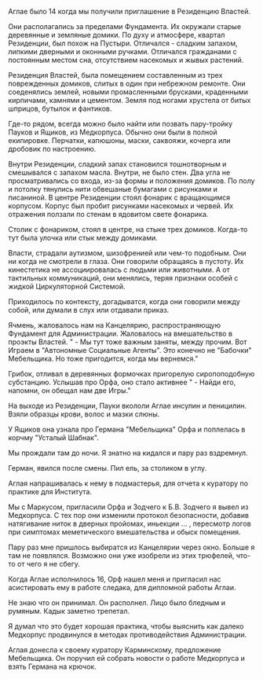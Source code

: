 Аглае было 14 когда мы получили приглашение в Резиденцию Властей.

Они располагались за пределами Фундамента. Их окружали старые деревянные и земляные домики. По духу и атмосфере, квартал Резиденции, был похож на Пустыри. Отличался - сладким запахом, липкими дверными и оконными ручками. Отличался гражданами с постоянным местом сна, отсутствием насекомых и жывых растений.

Резиденция Властей, была помещением составленным из трех поврежденных домиков, слитых в один при небрежном ремонте. Они соеденялись землей, новыми промасленными брусками, краденными кирпичами, камнями и цементом. Земля под ногами хрустела от битых шприцов, бутылок и фантиков.

Где-то рядом, всегда можно было найти или позвать пару-тройку Пауков и Ящиков, из Медкорпуса. Обычно они были в полной екипировке. Перчатки, капюшоны, маски, саквояжи, кочерга или дробовик по настроению.

Внутри Резиденции, сладкий запах становился тошнотворным и смешывался с запахом масла. Внутри, не было стен. Два угла не просматривались со входа, из-за формы и положения домиков. По полу и потолку тянулись нити обвешаные бумагами с рисунками и писаниной. В центре Резиденции стоял фонарик с вращающимся корпусом. Корпус был пробит рисунками насекомых и червей. Их отражения ползали по стенам в ядовитом свете фонарика. 

Столик с фонариком, стоял в центре, на стыке трех домиков. Когда-то тут была улочка или стык между домиками.

Власти, страдали аутизмом, шизофренией или чем-то подобным. Они ни когда не смотрели в глаза. Они говорили обращаясь в пустоту. Их кинестетика не ассоциировалась с людьми или животными. А от тактильных коммуникаций, они менялись, теряя признаки особей с жидкой Циркуляторной Системой.

Приходилось по контексту, догадыватся, когда они говорили между собой, или думали в слух или отдавали приказ. 

Ячмень, жаловалось нам на Канцелярию, распространяющую Фундамент для Администрации. Жаловалось на вмешательство в проэкты Властей. " - Мы тут тоже важным заняты, между прочим. Вот Играем в "Автономные Социальные Агенты". Это конечно не "Бабочки" Мебельщика. Но тоже пригодится, когда мы вернемся."

Грибок, отливал в деревянных формочках пригорелую сиропоподобную субстанцию. Услышав про Орфа, оно стало активнее " - Найди его, напомни, он обещал нам две Игры."

На выходе из Резиденции, Пауки вкололи Аглае инсулин и пеницилин. Взяли образцы крови, волос и мазки слюны.

У Ящиков она узнала про Германа "Мебельщика" Орфа и поплелась в корчму "Усталый Шабнак".

Мы прождали там до ночи. Я знатно на кидался и пару раз вздремнул.

Герман, явился после смены. Пил ель, за столиком в углу.

Аглая напрашивалась к нему в подмастерья, для отчета к куратору по практике для Института.









Мы с Маркусом, пригласили Орфа и Зодчего к Б.В. Зодчего я вывел из Медкорпуса. С тех пор они изменили протокол безопасности, добавив натягивание ниток в дверных пройомах, иньекции ... , пересмотр логов при симптомах меметического вмешательства и обыск помещения.

Пару раз мне пришлось выбиратся из Канцелярии через окно. Больше я там не появлялся. Возможно они уже изобрели из этих трюфелей, что-то от чего я не сбегу.

Когда Аглае исполнилось 16, Орф нашел меня и пригласил нас асистировать ему в работе следака, для дипломной работы Аглаи.

Не знаю что он принимал. Он располнел. Лицо было бледным и румяным. Кадык заметно трепетал.

Я думал что это будет хорошая практика, чтобы выяснить как далеко Медкорпус продвинулся в методах противодействия Администрации.

Аглая донесла к своему куратору Карминскому, предложение Мебельщика. Он поручил ей собрать новости о работе Медкорпуса и взять Германа на крючок.

